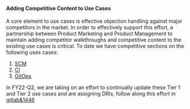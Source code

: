 #### Adding Competitive Content to Use Cases

A core element to use cases is effective objection handling against major competitors in the market. In order to effectively support this effort, a partnership between Product Marketing and Product Management to maintain adding competitor walkthroughs and competitive content to the existing use cases is critical. To date we have competitive sections on the following uses cases:

1. [SCM](https://about.gitlab.com/handbook/marketing/brand-and-product-marketing/product-and-solution-marketing/usecase-gtm/delivery-automation/)
1. [CI](https://about.gitlab.com/handbook/marketing/brand-and-product-marketing/product-and-solution-marketing/usecase-gtm/ci/#competitive-comparison)
1. [GitOps](https://about.gitlab.com/handbook/marketing/brand-and-product-marketing/product-and-solution-marketing/usecase-gtm/gitops/#competitive-comparison)

In FY22-Q2, we are taking on an effort to continually update these Tier 1 and Tier 2 use cases and are assigning DRIs, follow along this effort in [gitlab&1446](https://gitlab.com/groups/gitlab-com/-/epics/1446)
